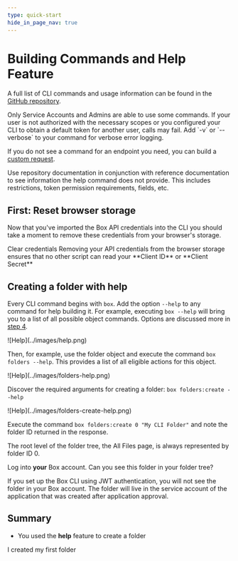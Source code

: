 ```yaml
---
type: quick-start
hide_in_page_nav: true
---
```


# Building Commands and Help Feature

A full list of CLI commands and usage information can be found in the
[GitHub repository][github].

<Message type='warning'>
  Only Service Accounts and Admins are able to use some commands.
  If your user is not authorized with the necessary scopes or you
  configured your CLI to obtain a default token for another user, calls may
  fail. Add `-v` or `--verbose` to your command for verbose error logging.
</Message>

If you do not see a command for an endpoint you need, you can build a
[custom request][custom].

<Message type='tip'>
  Use repository documentation in conjunction with reference documentation to
  see information the help command does not provide. This includes
  restrictions, token permission requirements, fields, etc.
</Message>

<YouTube id='66wlIyS07Aw' />

## First: Reset browser storage

Now that you've imported the Box API credentials into the CLI you should take a
moment to remove these credentials from your browser's storage.

<ResetButton id='cli,credentials,observable_events'>
  Clear credentials
</ResetButton>

<Message warning>
  Removing your API credentials from the browser storage ensures that no other
  script can read your **Client ID** or **Client Secret**
</Message>

## Creating a folder with help

<!--alex ignore executing-->

Every CLI command begins with `box`. Add the option `--help` to any
command for help building it. For example, executing `box --help` will bring you
to a list of all possible object commands. Options are discussed more in
[step 4][four].

<ImageFrame center>
  ![Help](../images/help.png)
</ImageFrame>

<!--alex ignore execute-->

Then, for example, use the folder object and execute the command
`box folders --help`. This provides a list of all eligible actions for this
object.

<ImageFrame center>
  ![Help](../images/folders-help.png)
</ImageFrame>

<!-- markdownlint-disable line-length -->

Discover the required arguments for creating a folder: `box folders:create --help`

<!-- markdownlint-enable line-length -->

<ImageFrame center>
  ![Help](../images/folders-create-help.png)
</ImageFrame>

<!--alex ignore execute-->

Execute the command `box folders:create 0 "My CLI Folder"` and note the folder
ID returned in the response.

<Message type='tip'>
  The root level of the folder tree, the All Files page, is always represented
  by folder ID 0.
</Message>

Log into **your** Box account. Can you see this folder in your folder tree?

<Message type='warning'>
  If you set up the Box CLI using JWT authentication, you will not see the
  folder in your Box account. The folder will live in the service account
  of the application that was created after application approval.
</Message>

## Summary

- You used the **help** feature to create a folder

<Next>I created my first folder</Next>

[github]: https://github.com/box/boxcli#command-topics-1
[custom]: https://github.com/box/boxcli/blob/master/docs/request.md
[sa]: page://platform/user-types/#service-account
[four]: g://cli/quick-start/options-and-bulk-commands/#options
